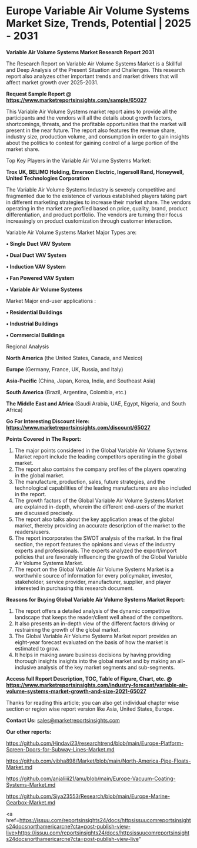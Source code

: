 # Europe Variable Air Volume Systems Market Size, Trends, Potential | 2025 - 2031

<strong>Variable Air Volume Systems Market Research Report 2031</strong>

The Research Report on Variable Air Volume Systems Market is a Skillful and Deep Analysis of the Present Situation and Challenges. This research report also analyzes other important trends and market drivers that will affect market growth over 2025-2031.

<strong>Request Sample Report @ <a href=https://www.marketreportsinsights.com/sample/65027>https://www.marketreportsinsights.com/sample/65027</a></strong>

This Variable Air Volume Systems market report aims to provide all the participants and the vendors will all the details about growth factors, shortcomings, threats, and the profitable opportunities that the market will present in the near future. The report also features the revenue share, industry size, production volume, and consumption in order to gain insights about the politics to contest for gaining control of a large portion of the market share.

Top Key Players in the Variable Air Volume Systems Market:

<strong>Trox UK, BELIMO Holding, Emerson Electric, Ingersoll Rand, Honeywell, United Technologies Corporation</strong>

The Variable Air Volume Systems Industry is severely competitive and fragmented due to the existence of various established players taking part in different marketing strategies to increase their market share. The vendors operating in the market are profiled based on price, quality, brand, product differentiation, and product portfolio. The vendors are turning their focus increasingly on product customization through customer interaction.

Variable Air Volume Systems Market Major Types are:

<strong>• Single Duct VAV System

• Dual Duct VAV System

• Induction VAV System

• Fan Powered VAV System

• Variable Air Volume Systems</strong>

Market Major end-user applications :

<strong>• Residential Buildings

• Industrial Buildings

• Commercial Buildings</strong>

Regional Analysis

</u><strong><b>North America</b></strong> (the United States, Canada, and Mexico)

<strong><b>Europe </b></strong>(Germany, France, UK, Russia, and Italy)

<strong><b>Asia-Pacific</b></strong> (China, Japan, Korea, India, and Southeast Asia)

<strong><b>South America</b></strong> (Brazil, Argentina, Colombia, etc.)

<strong><b>The Middle East and Africa</b></strong> (Saudi Arabia, UAE, Egypt, Nigeria, and South Africa)

<strong>Go For Interesting Discount Here: <a href=https://www.marketreportsinsights.com/discount/65027>https://www.marketreportsinsights.com/discount/65027</a></strong>

<strong>Points Covered in The Report:</strong>
<ol>
  <li>The major points considered in the Global Variable Air Volume Systems Market report include the leading competitors operating in the global market.</li>
  <li>The report also contains the company profiles of the players operating in the global market.</li>
  <li>The manufacture, production, sales, future strategies, and the technological capabilities of the leading manufacturers are also included in the report.</li>
  <li>The growth factors of the Global Variable Air Volume Systems Market are explained in-depth, wherein the different end-users of the market are discussed precisely.</li>
  <li>The report also talks about the key application areas of the global market, thereby providing an accurate description of the market to the readers/users.</li>
  <li>The report incorporates the SWOT analysis of the market. In the final section, the report features the opinions and views of the industry experts and professionals. The experts analyzed the export/import policies that are favorably influencing the growth of the Global Variable Air Volume Systems Market.</li>
  <li>The report on the Global Variable Air Volume Systems Market is a worthwhile source of information for every policymaker, investor, stakeholder, service provider, manufacturer, supplier, and player interested in purchasing this research document.</li>
</ol>
<strong>Reasons for Buying Global Variable Air Volume Systems Market Report:</strong>

<ol>
  <li>The report offers a detailed analysis of the dynamic competitive landscape that keeps the reader/client well ahead of the competitors.</li>
  <li>It also presents an in-depth view of the different factors driving or restraining the growth of the global market.</li>
  <li>The Global Variable Air Volume Systems Market report provides an eight-year forecast evaluated on the basis of how the market is estimated to grow.</li>
  <li>It helps in making aware business decisions by having providing thorough insights insights into the global market and by making an all-inclusive analysis of the key market segments and sub-segments.</li>
</ol>
<strong>Access full Report Description, TOC, Table of Figure, Chart, etc. @ <a href=https://www.marketreportsinsights.com/industry-forecast/variable-air-volume-systems-market-growth-and-size-2021-65027>https://www.marketreportsinsights.com/industry-forecast/variable-air-volume-systems-market-growth-and-size-2021-65027</a></strong>


Thanks for reading this article; you can also get individual chapter wise section or region wise report version like Asia, United States, Europe.

<strong>Contact Us:</strong>
sales@marketreportsinsights.com

<strong>Our other reports:</strong>

<a href=https://github.com/Hindavi23/researchtrend/blob/main/Europe-Platform-Screen-Doors-for-Subway-Lines-Market.md>https://github.com/Hindavi23/researchtrend/blob/main/Europe-Platform-Screen-Doors-for-Subway-Lines-Market.md</a>

<a href=https://github.com/vibha898/Market/blob/main/North-America-Pipe-Floats-Market.md>https://github.com/vibha898/Market/blob/main/North-America-Pipe-Floats-Market.md</a>

<a href=https://github.com/anjaliiii21/anu/blob/main/Europe-Vacuum-Coating-Systems-Market.md>https://github.com/anjaliiii21/anu/blob/main/Europe-Vacuum-Coating-Systems-Market.md</a>

<a href=https://github.com/Siya23553/Research/blob/main/Europe-Marine-Gearbox-Market.md>https://github.com/Siya23553/Research/blob/main/Europe-Marine-Gearbox-Market.md</a>

<a href=https://issuu.com/reportsinsights24/docs/httpsissuucomreportsinsights24docsnorthamericarcne?cta=post-publish-view-live>https://issuu.com/reportsinsights24/docs/httpsissuucomreportsinsights24docsnorthamericarcne?cta=post-publish-view-live</a>"
